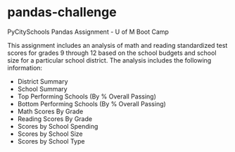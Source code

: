 # pandas-challenge
PyCitySchools Pandas Assignment - U of M Boot Camp

This assignment includes an analysis of math and reading standardized test scores for grades 9 through 12 based on the school budgets and school size for a particular school district. The analysis includes the following information:
  - District Summary
  - School Summary
  - Top Performing Schools (By % Overall Passing)
  - Bottom Performing Schools (By % Overall Passing)
  - Math Scores By Grade
  - Reading Scores By Grade
  - Scores by School Spending
  - Scores by School Size
  - Scores by School Type
  
  
